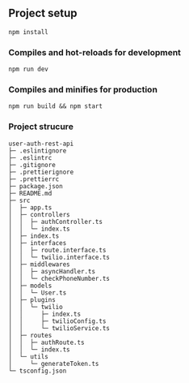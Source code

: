 ## Project setup

```
npm install
```

### Compiles and hot-reloads for development

```
npm run dev
```

### Compiles and minifies for production

```
npm run build && npm start
```

### Project strucure

```
user-auth-rest-api
├─ .eslintignore
├─ .eslintrc
├─ .gitignore
├─ .prettierignore
├─ .prettierrc
├─ package.json
├─ README.md
├─ src
│  ├─ app.ts
│  ├─ controllers
│  │  ├─ authController.ts
│  │  └─ index.ts
│  ├─ index.ts
│  ├─ interfaces
│  │  ├─ route.interface.ts
│  │  └─ twilio.interface.ts
│  ├─ middlewares
│  │  ├─ asyncHandler.ts
│  │  └─ checkPhoneNumber.ts
│  ├─ models
│  │  └─ User.ts
│  ├─ plugins
│  │  └─ twilio
│  │     ├─ index.ts
│  │     ├─ twilioConfig.ts
│  │     └─ twilioService.ts
│  ├─ routes
│  │  ├─ authRoute.ts
│  │  └─ index.ts
│  └─ utils
│     └─ generateToken.ts
└─ tsconfig.json

```
